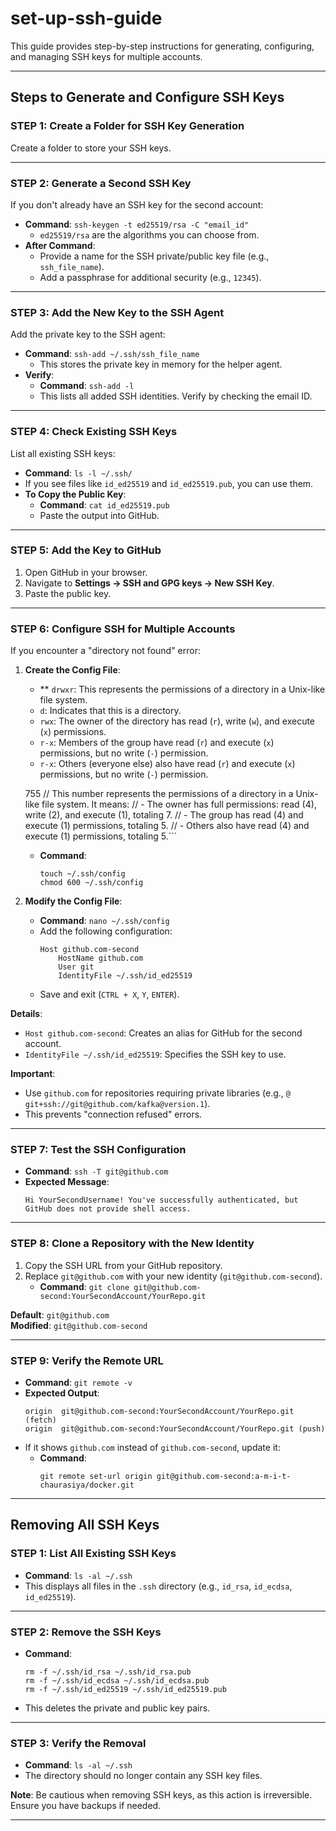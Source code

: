 # set-up-ssh-guide

This guide provides step-by-step instructions for generating, configuring, and managing SSH keys for multiple accounts.

---

## Steps to Generate and Configure SSH Keys

### STEP 1: Create a Folder for SSH Key Generation
Create a folder to store your SSH keys.

---

### STEP 2: Generate a Second SSH Key
If you don't already have an SSH key for the second account:
- **Command**: `ssh-keygen -t ed25519/rsa -C "email_id"`
  - `ed25519/rsa` are the algorithms you can choose from.
- **After Command**:
  - Provide a name for the SSH private/public key file (e.g., `ssh_file_name`).
  - Add a passphrase for additional security (e.g., `12345`).

---

### STEP 3: Add the New Key to the SSH Agent
Add the private key to the SSH agent:
- **Command**: `ssh-add ~/.ssh/ssh_file_name`
  - This stores the private key in memory for the helper agent.
- **Verify**:
  - **Command**: `ssh-add -l`
  - This lists all added SSH identities. Verify by checking the email ID.

---

### STEP 4: Check Existing SSH Keys
List all existing SSH keys:
- **Command**: `ls -l ~/.ssh/`
- If you see files like `id_ed25519` and `id_ed25519.pub`, you can use them.
- **To Copy the Public Key**:
  - **Command**: `cat id_ed25519.pub`
  - Paste the output into GitHub.

---

### STEP 5: Add the Key to GitHub
1. Open GitHub in your browser.
2. Navigate to **Settings → SSH and GPG keys → New SSH Key**.
3. Paste the public key.

---

### STEP 6: Configure SSH for Multiple Accounts
If you encounter a "directory not found" error:
1. **Create the Config File**:
   - ** `drwxr`: This represents the permissions of a directory in a Unix-like file system.
    - `d`: Indicates that this is a directory.
    - `rwx`: The owner of the directory has read (`r`), write (`w`), and execute (`x`) permissions.
    - `r-x`: Members of the group have read (`r`) and execute (`x`) permissions, but no write (`-`) permission.
    - `r-x`: Others (everyone else) also have read (`r`) and execute (`x`) permissions, but no write (`-`) permission.


    755 // This number represents the permissions of a directory in a Unix-like file system. It means:
        // - The owner has full permissions: read (4), write (2), and execute (1), totaling 7.
        // - The group has read (4) and execute (1) permissions, totaling 5.
        // - Others also have read (4) and execute (1) permissions, totaling 5.```

   - **Command**:
     ```
     touch ~/.ssh/config
     chmod 600 ~/.ssh/config
     ```

2. **Modify the Config File**:
   - **Command**: `nano ~/.ssh/config`
   - Add the following configuration:
     ```
     Host github.com-second
         HostName github.com
         User git
         IdentityFile ~/.ssh/id_ed25519
     ```
   - Save and exit (`CTRL + X`, `Y`, `ENTER`).

**Details**:
- `Host github.com-second`: Creates an alias for GitHub for the second account.
- `IdentityFile ~/.ssh/id_ed25519`: Specifies the SSH key to use.

**Important**:
- Use `github.com` for repositories requiring private libraries (e.g., `@ git+ssh://git@github.com/kafka@version.1`).
- This prevents "connection refused" errors.

---

### STEP 7: Test the SSH Configuration
- **Command**: `ssh -T git@github.com`
- **Expected Message**: 
  ```
  Hi YourSecondUsername! You've successfully authenticated, but GitHub does not provide shell access.
  ```

---

### STEP 8: Clone a Repository with the New Identity
1. Copy the SSH URL from your GitHub repository.
2. Replace `git@github.com` with your new identity (`git@github.com-second`).
   - **Command**: `git clone git@github.com-second:YourSecondAccount/YourRepo.git`

**Default**: `git@github.com`  
**Modified**: `git@github.com-second`

---

### STEP 9: Verify the Remote URL
- **Command**: `git remote -v`
- **Expected Output**:
  ```
  origin  git@github.com-second:YourSecondAccount/YourRepo.git (fetch)
  origin  git@github.com-second:YourSecondAccount/YourRepo.git (push)
  ```
- If it shows `github.com` instead of `github.com-second`, update it:
  - **Command**:
    ```
    git remote set-url origin git@github.com-second:a-m-i-t-chaurasiya/docker.git
    ```

---

## Removing All SSH Keys

### STEP 1: List All Existing SSH Keys
- **Command**: `ls -al ~/.ssh`
- This displays all files in the `.ssh` directory (e.g., `id_rsa`, `id_ecdsa`, `id_ed25519`).

--- 

### STEP 2: Remove the SSH Keys
- **Command**:
  ```
  rm -f ~/.ssh/id_rsa ~/.ssh/id_rsa.pub
  rm -f ~/.ssh/id_ecdsa ~/.ssh/id_ecdsa.pub
  rm -f ~/.ssh/id_ed25519 ~/.ssh/id_ed25519.pub
  ```
- This deletes the private and public key pairs.

---

### STEP 3: Verify the Removal
- **Command**: `ls -al ~/.ssh`
- The directory should no longer contain any SSH key files.

**Note**: Be cautious when removing SSH keys, as this action is irreversible. Ensure you have backups if needed.

---

